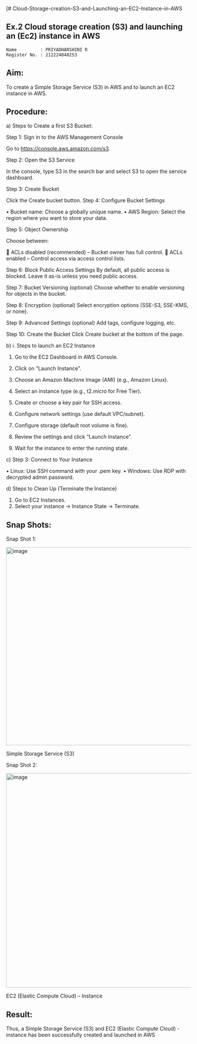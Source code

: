 [# Cloud-Storage-creation-S3-and-Launching-an-EC2-Instance-in-AWS
## Ex.2 Cloud storage creation (S3) and launching an (Ec2) instance in AWS

```
Name         : PRIYADHARSHINI R
Register No. : 212224040253
```
 ## Aim:
 
To create a Simple Storage Service (S3) in AWS and to launch an EC2 instance in AWS. 

## Procedure:

a)	Steps to Create a first S3 Bucket:

Step 1: Sign in to the AWS Management Console

  Go to https://console.aws.amazon.com/s3.
  
Step 2: Open the S3 Service

  In the console, type S3 in the search bar and select S3 to open the service dashboard.
  
Step 3: Create Bucket

  Click the Create bucket button.
Step 4: Configure Bucket Settings

•	Bucket name: Choose a globally unique name.
•	AWS Region: Select the region where you want to store your data.

Step 5: Object Ownership

Choose between:

	ACLs disabled (recommended) – Bucket owner has full control.
	ACLs enabled – Control access via access control lists.

Step 6: Block Public Access Settings
By default, all public access is blocked. Leave it as-is unless you need public access.

Step 7: Bucket Versioning (optional)
Choose whether to enable versioning for objects in the bucket.

Step 8: Encryption (optional)
Select encryption options (SSE-S3, SSE-KMS, or none).

Step 9: Advanced Settings (optional)
Add tags, configure logging, etc.

Step 10: Create the Bucket
Click Create bucket at the bottom of the page.

b)	i. Steps to launch an EC2 Instance

1.	Go to the EC2 Dashboard in AWS Console.
2.	Click on “Launch Instance”.
3.	Choose an Amazon Machine Image (AMI) (e.g., Amazon Linux).
4.	Select an instance type (e.g., t2.micro for Free Tier).

5.	Create or choose a key pair for SSH access.
6.	Configure network settings (use default VPC/subnet).
7.	Configure storage (default root volume is fine).
8.	Review the settings and click “Launch Instance”.
9.	Wait for the instance to enter the running state.

c)	Step 3: Connect to Your Instance

•	Linux: Use SSH command with your .pem key.
•	Windows: Use RDP with decrypted admin password.

d)	Steps to Clean Up (Terminate the Instance)
1.	Go to EC2 Instances.
2.	Select your instance → Instance State → Terminate.


## Snap Shots:
 

Snap Shot 1: 

<img width="1004" height="539" alt="image" src="https://github.com/user-attachments/assets/7bcbc34a-925f-45be-b177-e82e38f39bbc" />

Simple Storage Service (S3)
 

Snap Shot 2: 

<img width="981" height="583" alt="image" src="https://github.com/user-attachments/assets/3f6f7b88-7425-4179-a1e3-bc1a85fb1372" />

EC2 (Elastic Compute Cloud) – Instance

## Result:
Thus, a Simple Storage Service (S3) and EC2 (Elastic Compute Cloud) - instance has been successfully created and launched in AWS
 
